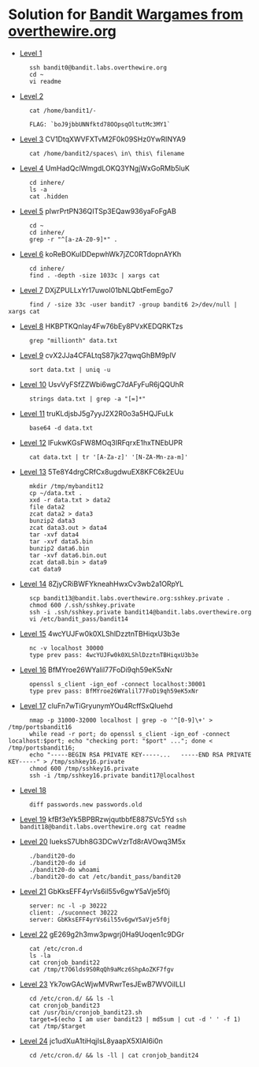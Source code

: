 # Solution for [Bandit Wargames from overthewire.org](http://overthewire.org/wargames/bandit/)



* [Level 1](http://overthewire.org/wargames/bandit/bandit1.html)
```
      ssh bandit0@bandit.labs.overthewire.org
      cd ~
      vi readme
```           

* [Level 2](http://overthewire.org/wargames/bandit/bandit2.html)                    
```
      cat /home/bandit1/-
      
      FLAG: `boJ9jbbUNNfktd78OOpsqOltutMc3MY1`  
```

* [Level 3](http://overthewire.org/wargames/bandit/bandit3.html)
CV1DtqXWVFXTvM2F0k09SHz0YwRINYA9                    
```
      cat /home/bandit2/spaces\ in\ this\ filename
``` 

* [Level 4](http://overthewire.org/wargames/bandit/bandit4.html)
UmHadQclWmgdLOKQ3YNgjWxGoRMb5luK                    
```   cd ~
      cd inhere/
      ls -a
      cat .hidden
``` 

* [Level 5](http://overthewire.org/wargames/bandit/bandit5.html)
pIwrPrtPN36QITSp3EQaw936yaFoFgAB
```
      cd ~
      cd inhere/
      grep -r "^[a-zA-Z0-9]*" .
```

* [Level 6](http://overthewire.org/wargames/bandit/bandit6.html)
koReBOKuIDDepwhWk7jZC0RTdopnAYKh
```
      cd inhere/
      find . -depth -size 1033c | xargs cat
``` 

* [Level 7](http://overthewire.org/wargames/bandit/bandit7.html)
DXjZPULLxYr17uwoI01bNLQbtFemEgo7
```
      find / -size 33c -user bandit7 -group bandit6 2>/dev/null | xargs cat
```

* [Level 8](http://overthewire.org/wargames/bandit/bandit8.html)
HKBPTKQnIay4Fw76bEy8PVxKEDQRKTzs
```
      grep "millionth" data.txt
```

* [Level 9](http://overthewire.org/wargames/bandit/bandit9.html)
cvX2JJa4CFALtqS87jk27qwqGhBM9plV                    
```
      sort data.txt | uniq -u
```

* [Level 10](http://overthewire.org/wargames/bandit/bandit10.html)
UsvVyFSfZZWbi6wgC7dAFyFuR6jQQUhR                    
```
      strings data.txt | grep -a "[=]*"
```

* [Level 11](http://overthewire.org/wargames/bandit/bandit11.html)
truKLdjsbJ5g7yyJ2X2R0o3a5HQJFuLk                    
```
      base64 -d data.txt
```   

* [Level 12](http://overthewire.org/wargames/bandit/bandit12.html)
IFukwKGsFW8MOq3IRFqrxE1hxTNEbUPR                    
```
      cat data.txt | tr '[A-Za-z]' '[N-ZA-Mn-za-m]'
```

* [Level 13](http://overthewire.org/wargames/bandit/bandit13.html)
5Te8Y4drgCRfCx8ugdwuEX8KFC6k2EUu                    
```
      mkdir /tmp/mybandit12
      cp ~/data.txt .
      xxd -r data.txt > data2
      file data2
      zcat data2 > data3
      bunzip2 data3
      zcat data3.out > data4
      tar -xvf data4
      tar -xvf data5.bin
      bunzip2 data6.bin
      tar -xvf data6.bin.out
      zcat data8.bin > data9
      cat data9
```

* [Level 14](http://overthewire.org/wargames/bandit/bandit14.html)
8ZjyCRiBWFYkneahHwxCv3wb2a1ORpYL                    
```
      scp bandit13@bandit.labs.overthewire.org:sshkey.private .
      chmod 600 /.ssh/sshkey.private
      ssh -i .ssh/sshkey.private bandit14@bandit.labs.overthewire.org
      vi /etc/bandit_pass/bandit14
```

* [Level 15](http://overthewire.org/wargames/bandit/bandit15.html)
4wcYUJFw0k0XLShlDzztnTBHiqxU3b3e                    
```
      nc -v localhost 30000
      type prev pass: 4wcYUJFw0k0XLShlDzztnTBHiqxU3b3e
```

* [Level 16](http://overthewire.org/wargames/bandit/bandit16.html)
BfMYroe26WYalil77FoDi9qh59eK5xNr                   
```
      openssl s_client -ign_eof -connect localhost:30001
      type prev pass: BfMYroe26WYalil77FoDi9qh59eK5xNr
```

* [Level 17](http://overthewire.org/wargames/bandit/bandit17.html)
cluFn7wTiGryunymYOu4RcffSxQluehd                    
```
      nmap -p 31000-32000 localhost | grep -o '^[0-9]\+' > /tmp/portsbandit16
      while read -r port; do openssl s_client -ign_eof -connect localhost:$port; echo "checking port: "$port" ..."; done < /tmp/portsbandit16;
      echo "-----BEGIN RSA PRIVATE KEY-----...   -----END RSA PRIVATE KEY-----" > /tmp/sshkey16.private
      chmod 600 /tmp/sshkey16.private
      ssh -i /tmp/sshkey16.private bandit17@localhost
```

* [Level 18](http://overthewire.org/wargames/bandit/bandit18.html)
```
      diff passwords.new passwords.old
```

* [Level 19](http://overthewire.org/wargames/bandit/bandit19.html)
kfBf3eYk5BPBRzwjqutbbfE887SVc5Yd                    ```ssh bandit18@bandit.labs.overthewire.org cat readme```

* [Level 20](http://overthewire.org/wargames/bandit/bandit20.html)
IueksS7Ubh8G3DCwVzrTd8rAVOwq3M5x                    
```
      ./bandit20-do
      ./bandit20-do id
      ./bandit20-do whoami
      ./bandit20-do cat /etc/bandit_pass/bandit20
```

* [Level 21](http://overthewire.org/wargames/bandit/bandit21.html)
GbKksEFF4yrVs6il55v6gwY5aVje5f0j                    
```
      server: nc -l -p 30222
      client: ./suconnect 30222
      server: GbKksEFF4yrVs6il55v6gwY5aVje5f0j
```

* [Level 22](http://overthewire.org/wargames/bandit/bandit22.html)
gE269g2h3mw3pwgrj0Ha9Uoqen1c9DGr                    
```   
      cat /etc/cron.d
      ls -la
      cat cronjob_bandit22
      cat /tmp/t7O6lds9S0RqQh9aMcz6ShpAoZKF7fgv
```

* [Level 23](http://overthewire.org/wargames/bandit/bandit23.html)
Yk7owGAcWjwMVRwrTesJEwB7WVOiILLI                    
```   
      cd /etc/cron.d/ && ls -l
      cat cronjob_bandit23 
      cat /usr/bin/cronjob_bandit23.sh
      target=$(echo I am user bandit23 | md5sum | cut -d ' ' -f 1)
      cat /tmp/$target
```

* [Level 24](http://overthewire.org/wargames/bandit/bandit24.html)
jc1udXuA1tiHqjIsL8yaapX5XIAI6i0n                    
```   
      cd /etc/cron.d/ && ls -ll | cat cronjob_bandit24
``` 
      




